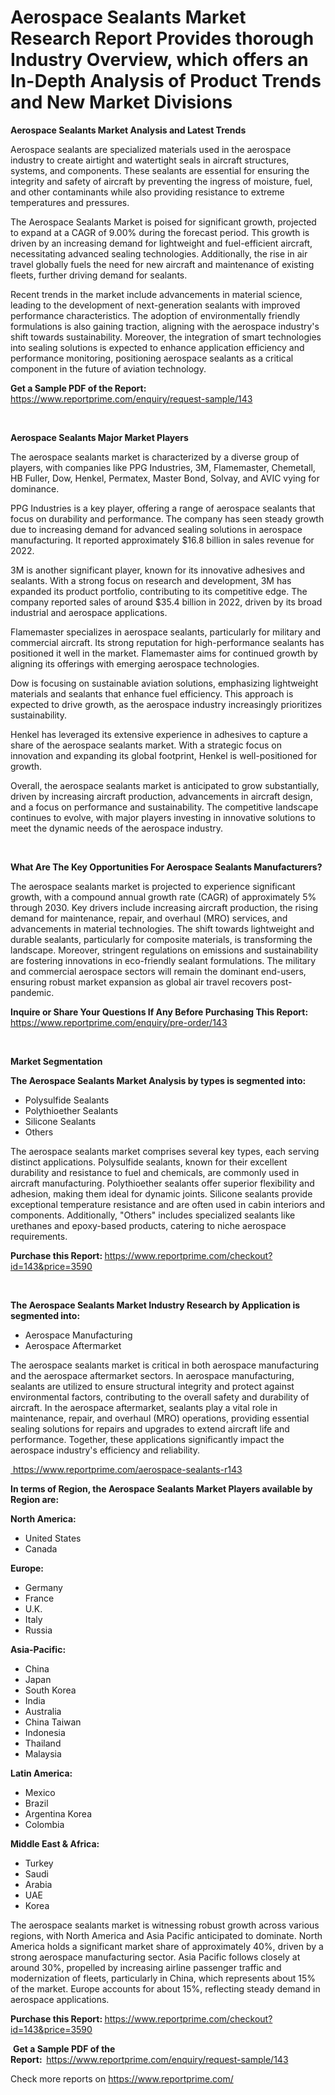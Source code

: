 <p><h1>Aerospace Sealants Market Research Report Provides thorough Industry Overview, which offers an In-Depth Analysis of Product Trends and New Market Divisions</h1></p><p><strong>Aerospace Sealants Market Analysis and Latest Trends</strong></p>
<p><p>Aerospace sealants are specialized materials used in the aerospace industry to create airtight and watertight seals in aircraft structures, systems, and components. These sealants are essential for ensuring the integrity and safety of aircraft by preventing the ingress of moisture, fuel, and other contaminants while also providing resistance to extreme temperatures and pressures.</p><p>The Aerospace Sealants Market is poised for significant growth, projected to expand at a CAGR of 9.00% during the forecast period. This growth is driven by an increasing demand for lightweight and fuel-efficient aircraft, necessitating advanced sealing technologies. Additionally, the rise in air travel globally fuels the need for new aircraft and maintenance of existing fleets, further driving demand for sealants.</p><p>Recent trends in the market include advancements in material science, leading to the development of next-generation sealants with improved performance characteristics. The adoption of environmentally friendly formulations is also gaining traction, aligning with the aerospace industry's shift towards sustainability. Moreover, the integration of smart technologies into sealing solutions is expected to enhance application efficiency and performance monitoring, positioning aerospace sealants as a critical component in the future of aviation technology.</p></p>
<p><strong>Get a Sample PDF of the Report:&nbsp;</strong> <a href="https://www.reportprime.com/enquiry/request-sample/143?utm_campaign=3509&utm_medium=2&utm_source=Github&utm_content=ia&utm_term=18032025&utm_id=aerospace-sealants">https://www.reportprime.com/enquiry/request-sample/143</a></p>
<p>&nbsp;</p>
<p><strong>Aerospace Sealants Major Market Players</strong></p>
<p><p>The aerospace sealants market is characterized by a diverse group of players, with companies like PPG Industries, 3M, Flamemaster, Chemetall, HB Fuller, Dow, Henkel, Permatex, Master Bond, Solvay, and AVIC vying for dominance. </p><p>PPG Industries is a key player, offering a range of aerospace sealants that focus on durability and performance. The company has seen steady growth due to increasing demand for advanced sealing solutions in aerospace manufacturing. It reported approximately $16.8 billion in sales revenue for 2022.</p><p>3M is another significant player, known for its innovative adhesives and sealants. With a strong focus on research and development, 3M has expanded its product portfolio, contributing to its competitive edge. The company reported sales of around $35.4 billion in 2022, driven by its broad industrial and aerospace applications.</p><p>Flamemaster specializes in aerospace sealants, particularly for military and commercial aircraft. Its strong reputation for high-performance sealants has positioned it well in the market. Flamemaster aims for continued growth by aligning its offerings with emerging aerospace technologies.</p><p>Dow is focusing on sustainable aviation solutions, emphasizing lightweight materials and sealants that enhance fuel efficiency. This approach is expected to drive growth, as the aerospace industry increasingly prioritizes sustainability.</p><p>Henkel has leveraged its extensive experience in adhesives to capture a share of the aerospace sealants market. With a strategic focus on innovation and expanding its global footprint, Henkel is well-positioned for growth.</p><p>Overall, the aerospace sealants market is anticipated to grow substantially, driven by increasing aircraft production, advancements in aircraft design, and a focus on performance and sustainability. The competitive landscape continues to evolve, with major players investing in innovative solutions to meet the dynamic needs of the aerospace industry.</p></p>
<p>&nbsp;</p>
<p><strong>What Are The Key Opportunities For Aerospace Sealants Manufacturers?</strong></p>
<p><p>The aerospace sealants market is projected to experience significant growth, with a compound annual growth rate (CAGR) of approximately 5% through 2030. Key drivers include increasing aircraft production, the rising demand for maintenance, repair, and overhaul (MRO) services, and advancements in material technologies. The shift towards lightweight and durable sealants, particularly for composite materials, is transforming the landscape. Moreover, stringent regulations on emissions and sustainability are fostering innovations in eco-friendly sealant formulations. The military and commercial aerospace sectors will remain the dominant end-users, ensuring robust market expansion as global air travel recovers post-pandemic.</p></p>
<p><strong>Inquire or Share Your Questions If Any Before Purchasing This Report:</strong> <a href="https://www.reportprime.com/enquiry/pre-order/143?utm_campaign=3509&utm_medium=2&utm_source=Github&utm_content=ia&utm_term=18032025&utm_id=aerospace-sealants">https://www.reportprime.com/enquiry/pre-order/143</a></p>
<p>&nbsp;</p>
<p><strong>Market Segmentation</strong></p>
<p><strong>The Aerospace Sealants Market Analysis by types is segmented into:</strong></p>
<p><ul><li>Polysulfide Sealants</li><li>Polythioether Sealants</li><li>Silicone Sealants</li><li>Others</li></ul></p>
<p><p>The aerospace sealants market comprises several key types, each serving distinct applications. Polysulfide sealants, known for their excellent durability and resistance to fuel and chemicals, are commonly used in aircraft manufacturing. Polythioether sealants offer superior flexibility and adhesion, making them ideal for dynamic joints. Silicone sealants provide exceptional temperature resistance and are often used in cabin interiors and components. Additionally, "Others" includes specialized sealants like urethanes and epoxy-based products, catering to niche aerospace requirements.</p></p>
<p><strong>Purchase this Report:&nbsp;</strong><a href="https://www.reportprime.com/checkout?id=143&price=3590&utm_campaign=3509&utm_medium=2&utm_source=Github&utm_content=ia&utm_term=18032025&utm_id=aerospace-sealants">https://www.reportprime.com/checkout?id=143&price=3590</a></p>
<p>&nbsp;</p>
<p><strong>The Aerospace Sealants Market Industry Research by Application is segmented into:</strong></p>
<p><ul><li>Aerospace Manufacturing</li><li>Aerospace Aftermarket</li></ul></p>
<p><p>The aerospace sealants market is critical in both aerospace manufacturing and the aerospace aftermarket sectors. In aerospace manufacturing, sealants are utilized to ensure structural integrity and protect against environmental factors, contributing to the overall safety and durability of aircraft. In the aerospace aftermarket, sealants play a vital role in maintenance, repair, and overhaul (MRO) operations, providing essential sealing solutions for repairs and upgrades to extend aircraft life and performance. Together, these applications significantly impact the aerospace industry's efficiency and reliability.</p></p>
<p><a href="https://www.reportprime.com/aerospace-sealants-r143?utm_campaign=3509&utm_medium=2&utm_source=Github&utm_content=ia&utm_term=18032025&utm_id=aerospace-sealants">&nbsp;https://www.reportprime.com/aerospace-sealants-r143</a></p>
<p><strong>In terms of Region, the Aerospace Sealants Market Players available by Region are:</strong></p>
<p>
    <p> <strong> North America: </strong>
        <ul>
            <li>United States</li>
            <li>Canada</li>
        </ul>
        </p> 
    <p> <strong> Europe: </strong>
        <ul>
            <li>Germany</li>
            <li>France</li>
            <li>U.K.</li>
            <li>Italy</li>
            <li>Russia</li>
        </ul>
        </p> 
    <p> <strong> Asia-Pacific: </strong>
        <ul>
            <li>China</li>
            <li>Japan</li>
            <li>South Korea</li>
            <li>India</li>
            <li>Australia</li>
            <li>China Taiwan</li>
            <li>Indonesia</li>
            <li>Thailand</li>
            <li>Malaysia</li>
        </ul>
        </p> 
    <p> <strong> Latin America: </strong>
        <ul>
            <li>Mexico</li>
            <li>Brazil</li>
            <li>Argentina Korea</li>
            <li>Colombia</li>
        </ul>
        </p> 
    <p> <strong> Middle East & Africa: </strong>
        <ul>
            <li>Turkey</li>
            <li>Saudi</li>
            <li>Arabia</li>
            <li>UAE</li>
            <li>Korea</li>
        </ul>
    </p>
    </p>
<p><p>The aerospace sealants market is witnessing robust growth across various regions, with North America and Asia Pacific anticipated to dominate. North America holds a significant market share of approximately 40%, driven by a strong aerospace manufacturing sector. Asia Pacific follows closely at around 30%, propelled by increasing airline passenger traffic and modernization of fleets, particularly in China, which represents about 15% of the market. Europe accounts for about 15%, reflecting steady demand in aerospace applications.</p></p>
<p><strong>Purchase this Report: </strong><a href="https://www.reportprime.com/checkout?id=143&price=3590&utm_campaign=3509&utm_medium=2&utm_source=Github&utm_content=ia&utm_term=18032025&utm_id=aerospace-sealants">https://www.reportprime.com/checkout?id=143&price=3590</a></p>
<p>&nbsp;<strong>Get a Sample PDF of the Report:&nbsp;&nbsp;</strong><a href="https://www.reportprime.com/enquiry/request-sample/143?utm_campaign=3509&utm_medium=2&utm_source=Github&utm_content=ia&utm_term=18032025&utm_id=aerospace-sealants">https://www.reportprime.com/enquiry/request-sample/143</a></p>
<p><strong></strong></p>
<p>Check more reports on <a href="https://www.reportprime.com/?utm_campaign=3509&utm_medium=2&utm_source=Github&utm_content=ia&utm_term=18032025&utm_id=aerospace-sealants">https://www.reportprime.com/</a></p>
